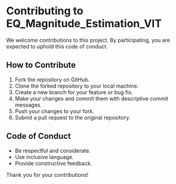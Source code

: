 # Contributing to EQ_Magnitude_Estimation_VIT

We welcome contributions to this project. By participating, you are expected to uphold this code of conduct.

## How to Contribute

1. Fork the repository on GitHub.
2. Clone the forked repository to your local machine.
3. Create a new branch for your feature or bug fix.
4. Make your changes and commit them with descriptive commit messages.
5. Push your changes to your fork.
6. Submit a pull request to the original repository.

## Code of Conduct

- Be respectful and considerate.
- Use inclusive language.
- Provide constructive feedback.

Thank you for your contributions!
